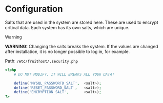 # Configuration
Salts that are used in the system are stored here. These are used to encrypt critical data. Each system has its own salts, which are unique.

> [!WARNING]
> **WARNING:** Changing the salts breaks the system. If the values are changed after installation, it is no longer possible to log in, for example.

Path: `/etc/fruithost/.security.php`

```php
<?php
	# DO NOT MODIFY, IT WILL BREAKS ALL YOUR DATA!

	define('MYSQL_PASSWORTD_SALT',	<salt>);
	define('RESET_PASSWORD_SALT',	<salt>);
	define('ENCRYPTION_SALT',	    <salt>);
?>
```
